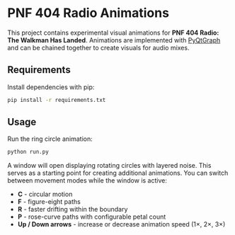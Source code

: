 # PNF 404 Radio Animations

This project contains experimental visual animations for **PNF 404 Radio: The Walkman Has Landed**. Animations are implemented with [PyQtGraph](https://www.pyqtgraph.org/) and can be chained together to create visuals for audio mixes.

## Requirements

Install dependencies with pip:

```bash
pip install -r requirements.txt
```

## Usage

Run the ring circle animation:

```bash
python run.py
```

A window will open displaying rotating circles with layered noise. This serves as a starting point for creating additional animations.
You can switch between movement modes while the window is active:

* **C** - circular motion
* **F** - figure-eight paths
* **R** - faster drifting within the boundary
* **P** - rose-curve paths with configurable petal count
* **Up / Down arrows** - increase or decrease animation speed (1×, 2×, 3×)
